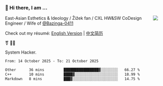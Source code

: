 ### 👋 Hi there, I am ...

<img align="right" src="https://github-readme-stats.vercel.app/api?username=vickiegpt&show_icons=true&icon_color=0366d6&bg_color=ffffff&hide_title=true" />

East-Asian Esthetics & Ideology / Žižek fan / CXL HW&SW CoDesign Engineer / Wife of [@Bazinga-0411](https://bazinga-0411.github.io/)

Check out my résumé: [English Version](http://asplos.dev/) | [中文简历](http://asplos.dev/CN.html)

⚧️ 
🏳️‍⚧️ 

System Hacker.


<!--START_SECTION:waka-->

```txt
From: 14 October 2025 - To: 21 October 2025

Other      36 mins         ████████████████▓░░░░░░░░   66.27 %
C++        10 mins         ████▓░░░░░░░░░░░░░░░░░░░░   18.99 %
Markdown   8 mins          ███▓░░░░░░░░░░░░░░░░░░░░░   14.75 %
```

<!--END_SECTION:waka-->
